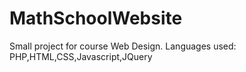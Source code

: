 # MathSchoolWebsite
Small project for course Web Design. Languages used: PHP,HTML,CSS,Javascript,JQuery

